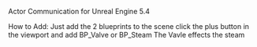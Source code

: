 Actor Communication for Unreal Engine 5.4

How to Add:
Just add the 2 blueprints to the scene click the plus button in the viewport and add BP_Valve or BP_Steam
The Vavle effects the steam
